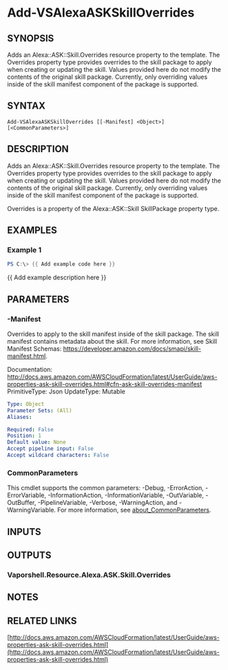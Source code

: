 # Add-VSAlexaASKSkillOverrides

## SYNOPSIS
Adds an Alexa::ASK::Skill.Overrides resource property to the template.
The Overrides property type provides overrides to the skill package to apply when creating or updating the skill.
Values provided here do not modify the contents of the original skill package.
Currently, only overriding values inside of the skill manifest component of the package is supported.

## SYNTAX

```
Add-VSAlexaASKSkillOverrides [[-Manifest] <Object>] [<CommonParameters>]
```

## DESCRIPTION
Adds an Alexa::ASK::Skill.Overrides resource property to the template.
The Overrides property type provides overrides to the skill package to apply when creating or updating the skill.
Values provided here do not modify the contents of the original skill package.
Currently, only overriding values inside of the skill manifest component of the package is supported.

Overrides is a property of the Alexa::ASK::Skill SkillPackage property type.

## EXAMPLES

### Example 1
```powershell
PS C:\> {{ Add example code here }}
```

{{ Add example description here }}

## PARAMETERS

### -Manifest
Overrides to apply to the skill manifest inside of the skill package.
The skill manifest contains metadata about the skill.
For more information, see Skill Manifest Schemas: https://developer.amazon.com/docs/smapi/skill-manifest.html.

Documentation: http://docs.aws.amazon.com/AWSCloudFormation/latest/UserGuide/aws-properties-ask-skill-overrides.html#cfn-ask-skill-overrides-manifest
PrimitiveType: Json
UpdateType: Mutable

```yaml
Type: Object
Parameter Sets: (All)
Aliases:

Required: False
Position: 1
Default value: None
Accept pipeline input: False
Accept wildcard characters: False
```

### CommonParameters
This cmdlet supports the common parameters: -Debug, -ErrorAction, -ErrorVariable, -InformationAction, -InformationVariable, -OutVariable, -OutBuffer, -PipelineVariable, -Verbose, -WarningAction, and -WarningVariable. For more information, see [about_CommonParameters](http://go.microsoft.com/fwlink/?LinkID=113216).

## INPUTS

## OUTPUTS

### Vaporshell.Resource.Alexa.ASK.Skill.Overrides
## NOTES

## RELATED LINKS

[http://docs.aws.amazon.com/AWSCloudFormation/latest/UserGuide/aws-properties-ask-skill-overrides.html](http://docs.aws.amazon.com/AWSCloudFormation/latest/UserGuide/aws-properties-ask-skill-overrides.html)

